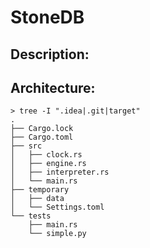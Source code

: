 # StoneDB

## Description:

## Architecture:
```shell
> tree -I ".idea|.git|target"
.
├── Cargo.lock
├── Cargo.toml
├── src
│   ├── clock.rs
│   ├── engine.rs
│   ├── interpreter.rs
│   └── main.rs
├── temporary
│   ├── data
│   └── Settings.toml
└── tests
    ├── main.rs
    └── simple.py

```